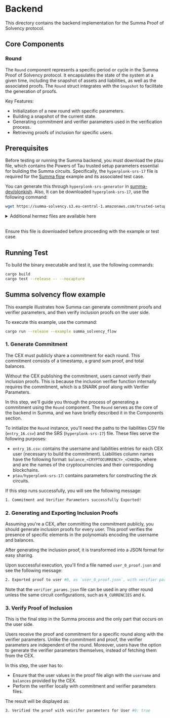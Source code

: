 # Backend

This directory contains the backend implementation for the Summa Proof of Solvency protocol.

## Core Components

### Round

The `Round` component represents a specific period or cycle in the Summa Proof of Solvency protocol. It encapsulates the state of the system at a given time, including the snapshot of assets and liabilities, as well as the associated proofs.
The `Round` struct integrates with the `Snapshot` to facilitate the generation of proofs.

Key Features:

- Initialization of a new round with specific parameters.
- Building a snapshot of the current state.
- Generating commitment and verifier parameters used in the verification process.
- Retrieving proofs of inclusion for specific users.

## Prerequisites

Before testing or running the Summa backend, you must download the ptau file, which contains the Powers of Tau trusted setup parameters essential for building the Summa circuits. Specifically, the `hyperplonk-srs-17` file is required for the [Summa flow](./examples/summa_solvency_flow.rs) example and its associated test case.

You can generate this through `hyperplonk-srs-generator` in [summa-dev/plonkish](https://github.com/summa-dev/plonkish). Also, It can be downloaded `hyperplonk-srs-17`, use the following command:

```bash
wget https://summa-solvency.s3.eu-central-1.amazonaws.com/trusted-setup-hyperplonk2kzg/hyperplonk-srs-17
```

<details>
<summary>Additional hermez files are available here</summary>

| Curve   | Source  | K    | File in raw format                                                                                                   |
| ------- | ------- | ---- | -------------------------------------------------------------------------------------------------------------------- |
| `bn254` | `hermez`| `17` | [hyperplonk-srs-17](https://summa-solvency.s3.eu-central-1.amazonaws.com/trusted-setup-hyperplonk2kzg/hyperplonk-srs-17)           |
| `bn254` | `hermez`| `18` | [hyperplonk-srs-18](https://summa-solvency.s3.eu-central-1.amazonaws.com/trusted-setup-hyperplonk2kzg/hyperplonk-srs-18)           |
| `bn254` | `hermez`| `19` | [hyperplonk-srs-19](https://summa-solvency.s3.eu-central-1.amazonaws.com/trusted-setup-hyperplonk2kzg/hyperplonk-srs-19)           |
| `bn254` | `hermez`| `20` | [hyperplonk-srs-20](https://summa-solvency.s3.eu-central-1.amazonaws.com/trusted-setup-hyperplonk2kzg/hyperplonk-srs-20)           |
| `bn254` | `hermez`| `21` | [hyperplonk-srs-21](https://summa-solvency.s3.eu-central-1.amazonaws.com/trusted-setup-hyperplonk2kzg/hyperplonk-srs-21)           |
| `bn254` | `hermez`| `22` | [hyperplonk-srs-22](https://summa-solvency.s3.eu-central-1.amazonaws.com/trusted-setup-hyperplonk2kzg/hyperplonk-srs-22)           |
| `bn254` | `hermez`| `23` | [hyperplonk-srs-23](https://summa-solvency.s3.eu-central-1.amazonaws.com/trusted-setup-hyperplonk2kzg/hyperplonk-srs-23)           |
| `bn254` | `hermez`| `24` | [hyperplonk-srs-24](https://summa-solvency.s3.eu-central-1.amazonaws.com/trusted-setup-hyperplonk2kzg/hyperplonk-srs-24)           |
| `bn254` | `hermez`| `25` | [hyperplonk-srs-25](https://summa-solvency.s3.eu-central-1.amazonaws.com/trusted-setup-hyperplonk2kzg/hyperplonk-srs-25)           |

Note that these files are generated for testing purposes only. They are created temporarily and are not produced through a formal ceremony process.

</details><br>

Ensure this file is downloaded before proceeding with the example or test case.

## Running Test

To build the binary executable and test it, use the following commands:

```bash
cargo build
cargo test --release -- --nocapture
```

## Summa solvency flow example

This example illustrates how Summa can generate commitment proofs and verifier parameters, and then verify inclusion proofs on the user side.

To execute this example, use the command:

```bash
cargo run --release --example summa_solvency_flow
```

### 1. Generate Commitment

The CEX must publicly share a commitment for each round. This commitment consists of a timestamp, a grand sum proof, and total balances.

Without the CEX publishing the commitment, users cannot verify their inclusion proofs. This is because the inclusion verifier function internally requires the commitment, which is a SNARK proof along with Verifier Parameters.

In this step, we'll guide you through the process of generating a commitment using the `Round` component.
The `Round` serves as the core of the backend in Summa, and we have briefly described it in the Components section.

To initialize the `Round` instance, you'll need the paths to the liabilities CSV file (`entry_16.csv`) and the SRS (`hyperplonk-srs-17`) file. These files serve the following purposes:

- `entry_16.csv`: contains the username and liabilities entries for each CEX user (necessary to build the commitment). Liabilities column names have the following format: `balance_<CRYPTOCURRENCY>_<CHAIN>`, where <CRYPTOCURRENCY> and <CHAIN> are the names of the cryptocurrencies and their corresponding blockchains.
- `ptau/hyperplonk-srs-17`: contains parameters for constructing the zk circuits.

If this step runs successfully, you will see the following message:

```bash
1. Commitment and Verifier Parameters successfully Exported!
```

### 2. Generating and Exporting Inclusion Proofs

Assuming you're a CEX, after committing the commitment publicly, you should generate inclusion proofs for every user. This proof verifies the presence of specific elements in the polynomials encoding the username and balances.

After generating the inclusion proof, it is transformed into a JSON format for easy sharing.

Upon successful execution, you'll find a file named `user_0_proof.json` and see the following message:

```bash
2. Exported proof to user #0, as `user_0_proof.json`, with verifier params `verifier_params.json`
```

Note that the `verifier_params.json` file can be used in any other round unless the same circuit configurations, such as `N_CURRENCIES` and `K`.

### 3. Verify Proof of Inclusion

This is the final step in the Summa process and the only part that occurs on the user side.

Users receive the proof and commitment for a specific round along with the verifier parameters. Unlike the commitment and proof, the verifier parameters are independent of the round. Moreover, users have the option to generate the verifier parameters themselves, instead of fetching them from the CEX.

In this step, the user has to:

- Ensure that the user values in the proof file align with the `username` and `balances` provided by the CEX.
- Perform the verifier locally with commitment and verifier parameters files.

The result will be displayed as:

```bash
3. Verified the proof with veirifer parameters for User #0: true
```
